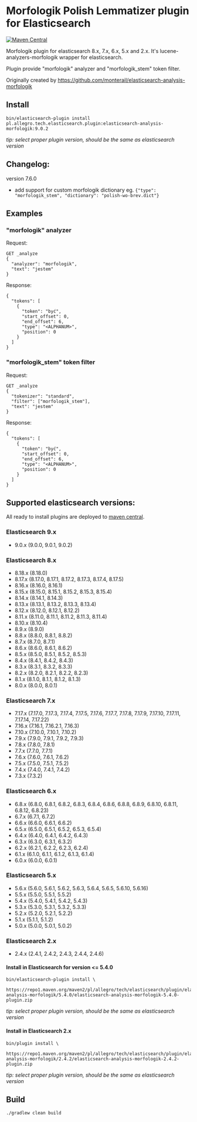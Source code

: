 # Morfologik Polish Lemmatizer plugin for Elasticsearch #
[![Maven Central](https://img.shields.io/maven-metadata/v/https/repo1.maven.org/maven2/pl/allegro/tech/elasticsearch/plugin/elasticsearch-analysis-morfologik/maven-metadata.xml.svg)](https://repo1.maven.org/maven2/pl/allegro/tech/elasticsearch/plugin/elasticsearch-analysis-morfologik/)

Morfologik plugin for elasticsearch 8.x, 7.x, 6.x, 5.x and 2.x. It's lucene-analyzers-morfologik wrapper for elasticsearch.

Plugin provide "morfologik" analyzer and "morfologik_stem" token filter.

Originally created by https://github.com/monterail/elasticsearch-analysis-morfologik

## Install
  
```
bin/elasticsearch-plugin install pl.allegro.tech.elasticsearch.plugin:elasticsearch-analysis-morfologik:9.0.2
```

*tip: select proper plugin version, should be the same as elasticsearch version*

## Changelog:
version 7.6.0
 - add support for custom morfologik dictionary eg. `{"type": "morfologik_stem", "dictionary": "polish-wo-brev.dict"}`

## Examples ## 

### "morfologik" analyzer ###
Request:
```
GET _analyze
{
  "analyzer": "morfologik",
  "text": "jestem"
}
```
Response:
```
{
  "tokens": [
    {
      "token": "być",
      "start_offset": 0,
      "end_offset": 6,
      "type": "<ALPHANUM>",
      "position": 0
    }
  ]
}
```

### "morfologik_stem" token filter ###
Request:
```
GET _analyze
{
  "tokenizer": "standard",
  "filter": ["morfologik_stem"],
  "text": "jestem"
}
```
Response:
```
{
  "tokens": [
    {
      "token": "być",
      "start_offset": 0,
      "end_offset": 6,
      "type": "<ALPHANUM>",
      "position": 0
    }
  ]
}
```

## Supported elasticsearch versions: ##

All ready to install plugins are deployed to [maven central](https://repo1.maven.org/maven2/pl/allegro/tech/elasticsearch/plugin/elasticsearch-analysis-morfologik/).

### Elasticsearch 9.x
- 9.0.x (9.0.0, 9.0.1, 9.0.2)

### Elasticsearch 8.x
- 8.18.x (8.18.0)
- 8.17.x (8.17.0, 8.17.1, 8.17.2, 8.17.3, 8.17.4, 8.17.5)
- 8.16.x (8.16.0, 8.16.1)
- 8.15.x (8.15.0, 8.15.1, 8.15.2, 8.15.3, 8.15.4)
- 8.14.x (8.14.1, 8.14.3)
- 8.13.x (8.13.1, 8.13.2, 8.13.3, 8.13.4)
- 8.12.x (8.12.0, 8.12.1, 8.12.2)
- 8.11.x (8.11.0, 8.11.1, 8.11.2, 8.11.3, 8.11.4)
- 8.10.x (8.10.4)
- 8.9.x (8.9.0)
- 8.8.x (8.8.0, 8.8.1, 8.8.2)
- 8.7.x (8.7.0, 8.7.1)
- 8.6.x (8.6.0, 8.6.1, 8.6.2)
- 8.5.x (8.5.0, 8.5.1, 8.5.2, 8.5.3)
- 8.4.x (8.4.1, 8.4.2, 8.4.3)
- 8.3.x (8.3.1, 8.3.2, 8.3.3)
- 8.2.x (8.2.0, 8.2.1, 8.2.2, 8.2.3)
- 8.1.x (8.1.0, 8.1.1, 8.1.2, 8.1.3) 
- 8.0.x (8.0.0, 8.0.1)

### Elasticsearch 7.x
- 7.17.x (7.17.0, 7.17.3, 7.17.4, 7.17.5, 7.17.6, 7.17.7, 7.17.8, 7.17.9, 7.17.10, 7.17.11, 7.17.14, 7.17.22)
- 7.16.x (7.16.1, 7.16.2.1, 7.16.3)
- 7.10.x (7.10.0, 7.10.1, 7.10.2)
- 7.9.x (7.9.0, 7.9.1, 7.9.2, 7.9.3)
- 7.8.x (7.8.0, 7.8.1)
- 7.7.x (7.7.0, 7.7.1)
- 7.6.x (7.6.0, 7.6.1, 7.6.2)
- 7.5.x (7.5.0, 7.5.1, 7.5.2)
- 7.4.x (7.4.0, 7.4.1, 7.4.2)
- 7.3.x (7.3.2)

### Elasticsearch 6.x
- 6.8.x (6.8.0, 6.8.1, 6.8.2, 6.8.3, 6.8.4, 6.8.6, 6.8.8, 6.8.9, 6.8.10, 6.8.11, 6.8.12, 6.8.23)
- 6.7.x (6.7.1, 6.7.2)
- 6.6.x (6.6.0, 6.6.1, 6.6.2)
- 6.5.x (6.5.0, 6.5.1, 6.5.2, 6.5.3, 6.5.4)
- 6.4.x (6.4.0, 6.4.1, 6.4.2, 6.4.3)
- 6.3.x (6.3.0, 6.3.1, 6.3.2)
- 6.2.x (6.2.1, 6.2.2, 6.2.3, 6.2.4)
- 6.1.x (6.1.0, 6.1.1, 6.1.2, 6.1.3, 6.1.4)
- 6.0.x (6.0.0, 6.0.1)

### Elasticsearch 5.x
- 5.6.x (5.6.0, 5.6.1, 5.6.2, 5.6.3, 5.6.4, 5.6.5, 5.6.10, 5.6.16)
- 5.5.x (5.5.0, 5.5.1, 5.5.2)
- 5.4.x (5.4.0, 5.4.1, 5.4.2, 5.4.3)
- 5.3.x (5.3.0, 5.3.1, 5.3.2, 5.3.3)
- 5.2.x (5.2.0, 5.2.1, 5.2.2)
- 5.1.x (5.1.1, 5.1.2)
- 5.0.x (5.0.0, 5.0.1, 5.0.2)

### Elasticsearch 2.x
- 2.4.x (2.4.1, 2.4.2, 2.4.3, 2.4.4, 2.4.6)


#### Install in Elasticsearch for version <= 5.4.0
 
```
bin/elasticsearch-plugin install \
  https://repo1.maven.org/maven2/pl/allegro/tech/elasticsearch/plugin/elasticsearch-analysis-morfologik/5.4.0/elasticsearch-analysis-morfologik-5.4.0-plugin.zip
```

*tip: select proper plugin version, should be the same as elasticsearch version*


#### Install in Elasticsearch 2.x
```
bin/plugin install \
  https://repo1.maven.org/maven2/pl/allegro/tech/elasticsearch/plugin/elasticsearch-analysis-morfologik/2.4.2/elasticsearch-analysis-morfologik-2.4.2-plugin.zip
```
*tip: select proper plugin version, should be the same as elasticsearch version*

## Build ##

`./gradlew clean build`

